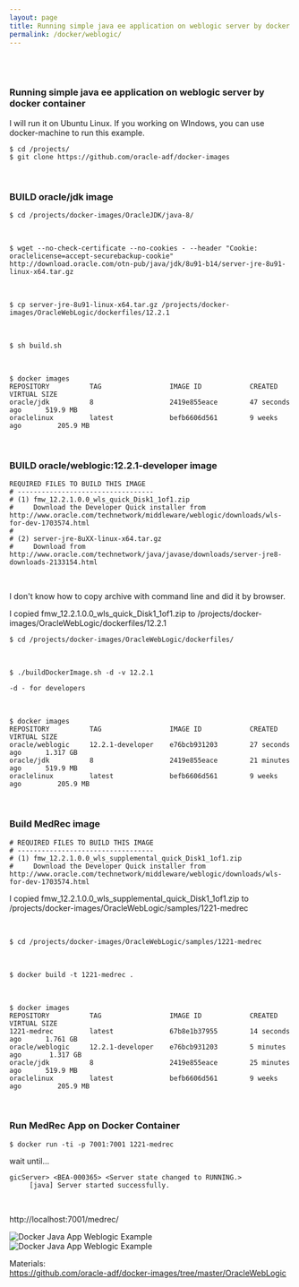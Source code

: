 ```yaml
---
layout: page
title: Running simple java ee application on weblogic server by docker container
permalink: /docker/weblogic/
---
```


<br/><br/>


### Running simple java ee application on weblogic server by docker container





I will run it on Ubuntu Linux. If you working on WIndows, you can use docker-machine to run this example.


    $ cd /projects/
    $ git clone https://github.com/oracle-adf/docker-images

<br/>

### BUILD oracle/jdk image


    $ cd /projects/docker-images/OracleJDK/java-8/

<br/>

    $ wget --no-check-certificate --no-cookies - --header "Cookie: oraclelicense=accept-securebackup-cookie" http://download.oracle.com/otn-pub/java/jdk/8u91-b14/server-jre-8u91-linux-x64.tar.gz

<br/>


    $ cp server-jre-8u91-linux-x64.tar.gz /projects/docker-images/OracleWebLogic/dockerfiles/12.2.1

<br/>

    $ sh build.sh

<br/>

    $ docker images
    REPOSITORY          TAG                 IMAGE ID            CREATED             VIRTUAL SIZE
    oracle/jdk          8                   2419e855eace        47 seconds ago      519.9 MB
    oraclelinux         latest              befb6606d561        9 weeks ago         205.9 MB


<br/>

### BUILD oracle/weblogic:12.2.1-developer image


    REQUIRED FILES TO BUILD THIS IMAGE
    # ----------------------------------
    # (1) fmw_12.2.1.0.0_wls_quick_Disk1_1of1.zip
    #     Download the Developer Quick installer from http://www.oracle.com/technetwork/middleware/weblogic/downloads/wls-for-dev-1703574.html
    #
    # (2) server-jre-8uXX-linux-x64.tar.gz
    #     Download from http://www.oracle.com/technetwork/java/javase/downloads/server-jre8-downloads-2133154.html



<br/>

I don't know how to copy archive with command line and did it by browser.

I copied fmw_12.2.1.0.0_wls_quick_Disk1_1of1.zip to /projects/docker-images/OracleWebLogic/dockerfiles/12.2.1


    $ cd /projects/docker-images/OracleWebLogic/dockerfiles/

<br/>

    $ ./buildDockerImage.sh -d -v 12.2.1

    -d - for developers

<br/>

    $ docker images
    REPOSITORY          TAG                 IMAGE ID            CREATED             VIRTUAL SIZE
    oracle/weblogic     12.2.1-developer    e76bcb931203        27 seconds ago      1.317 GB
    oracle/jdk          8                   2419e855eace        21 minutes ago      519.9 MB
    oraclelinux         latest              befb6606d561        9 weeks ago         205.9 MB


<br/>

### Build MedRec image


    # REQUIRED FILES TO BUILD THIS IMAGE
    # ----------------------------------
    # (1) fmw_12.2.1.0.0_wls_supplemental_quick_Disk1_1of1.zip
    #     Download the Developer Quick installer from http://www.oracle.com/technetwork/middleware/weblogic/downloads/wls-for-dev-1703574.html


I copied fmw_12.2.1.0.0_wls_supplemental_quick_Disk1_1of1.zip to /projects/docker-images/OracleWebLogic/samples/1221-medrec

<br/>

    $ cd /projects/docker-images/OracleWebLogic/samples/1221-medrec

<br/>

    $ docker build -t 1221-medrec .

<br/>

    $ docker images
    REPOSITORY          TAG                 IMAGE ID            CREATED             VIRTUAL SIZE
    1221-medrec         latest              67b8e1b37955        14 seconds ago      1.761 GB
    oracle/weblogic     12.2.1-developer    e76bcb931203        5 minutes ago       1.317 GB
    oracle/jdk          8                   2419e855eace        25 minutes ago      519.9 MB
    oraclelinux         latest              befb6606d561        9 weeks ago         205.9 MB


<br/>

### Run MedRec App on Docker Container


    $ docker run -ti -p 7001:7001 1221-medrec


wait until...

    gicServer> <BEA-000365> <Server state changed to RUNNING.>
         [java] Server started successfully.


<br/>

http://localhost:7001/medrec/


<img src="http://files.javadev.org/docker/weblogic/app/Docker_Java_App_Weblogic_Example_01.png" alt="Docker Java App Weblogic Example">

<br/>

<img src="http://files.javadev.org/docker/weblogic/app/Docker_Java_App_Weblogic_Example_02.png" alt="Docker Java App Weblogic Example">




Materials:  
https://github.com/oracle-adf/docker-images/tree/master/OracleWebLogic
